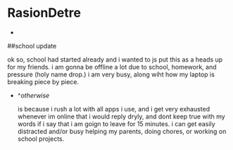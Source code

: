 # RasionDetre
-
##school update

ok so, school had started already and i wanted to js put this as a heads up for my friends. i am gonna be offline a lot due to school, homework, and pressure (holy name drop.) i am very busy, along wiht how my laptop is breaking piece by piece. 

- ^*otherwise*

  is because i rush a lot with all apps i use, and i get very exhausted whenever im online that i would reply dryly, and dont keep true with my words if i say that i am goign to leave for 15 minutes. i can get easily distracted and/or busy helping my parents, doing chores, or working on school projects.
